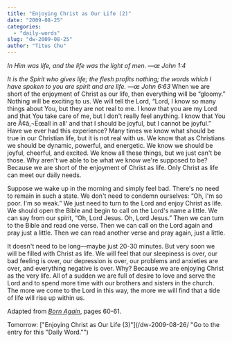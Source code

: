 ```yaml
---
title: "Enjoying Christ as Our Life (2)"
date: "2009-08-25"
categories: 
  - "daily-words"
slug: "dw-2009-08-25"
author: "Titus Chu"
---
```


_In Him was life, and the life was the light of men. —œ John 1:4_

_It is the Spirit who gives life; the flesh profits nothing; the words which I have spoken to you are spirit and are life. —œ John 6:63_ When we are short of the enjoyment of Christ as our life, then everything will be “gloomy.” Nothing will be exciting to us. We will tell the Lord, “Lord, I know so many things about You, but they are not real to me. I know that you are my Lord and that You take care of me, but I don't really feel anything. I know that You are Ã¢â‚¬Ëœall in all' and that I should be joyful, but I cannot be joyful.” Have we ever had this experience? Many times we know what should be true in our Christian life, but it is not real with us. We know that as Christians we should be dynamic, powerful, and energetic. We know we should be joyful, cheerful, and excited. We know all these things, but we just can't be those. Why aren't we able to be what we know we're supposed to be? Because we are short of the enjoyment of Christ as life. Only Christ as life can meet our daily needs.

Suppose we wake up in the morning and simply feel bad. There's no need to remain in such a state. We don't need to condemn ourselves: “Oh, I'm so poor. I'm so weak.” We just need to turn to the Lord and enjoy Christ as life. We should open the Bible and begin to call on the Lord's name a little. We can say from our spirit, “Oh, Lord Jesus. Oh, Lord Jesus.” Then we can turn to the Bible and read one verse. Then we can call on the Lord again and pray just a little. Then we can read another verse and pray again, just a little.

It doesn't need to be long—maybe just 20-30 minutes. But very soon we will be filled with Christ as life. We will feel that our sleepiness is over, our bad feeling is over, our depression is over, our problems and anxieties are over, and everything negative is over. Why? Because we are enjoying Christ as the very life. All of a sudden we are full of desire to love and serve the Lord and to spend more time with our brothers and sisters in the church. The more we come to the Lord in this way, the more we will find that a tide of life will rise up within us.

Adapted from _[Born Again](/book-born-again/ "Go to the entry for this book.")_, pages 60-61.

Tomorrow: ["Enjoying Christ as Our Life (3)"](/dw-2009-08-26/ "Go to the entry for this "Daily Word."")
